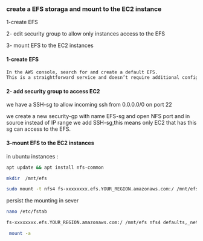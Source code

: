 ### create a EFS storaga and mount to the EC2 instance 

1-create EFS 

2- edit security group to allow only instances access to the EFS 

3- mount EFS to the EC2 instances 

#### 1-create EFS 
```bash
In the AWS console, search for and create a default EFS.
This is a straightforward service and doesn’t require additional configuration by default.
```

#### 2- add security group to access EC2 

we have a SSH-sg to allow incoming ssh from 0.0.0.0/0 on port 22 

we create a new security-gp with name EFS-sg and open NFS port and in source instead of IP range we add SSH-sg,this means only EC2 that has this sg can access to the EFS.

#### 3-mount EFS to the EC2 instances 

in ubuntu instances :

```bash
apt update && apt install nfs-common 

mkdir  /mnt/efs

sudo mount -t nfs4 fs-xxxxxxxx.efs.YOUR_REGION.amazonaws.com:/ /mnt/efs

```

persist the mounting in sever 

```bash
nano /etc/fstab

fs-xxxxxxxx.efs.YOUR_REGION.amazonaws.com:/ /mnt/efs nfs4 defaults,_netdev 0 0

 mount -a
```